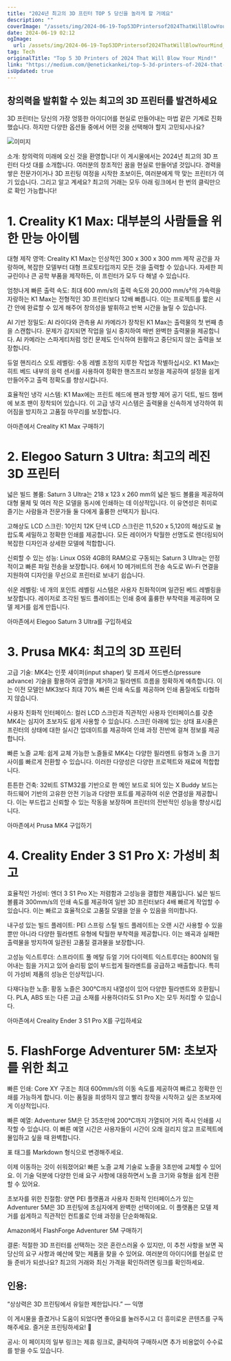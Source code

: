 ```yaml
---
title: "2024년 최고의 3D 프린터 TOP 5 당신을 놀라게 할 거에요"
description: ""
coverImage: "/assets/img/2024-06-19-Top53DPrintersof2024ThatWillBlowYourMind_0.png"
date: 2024-06-19 02:12
ogImage:
  url: /assets/img/2024-06-19-Top53DPrintersof2024ThatWillBlowYourMind_0.png
tag: Tech
originalTitle: "Top 5 3D Printers of 2024 That Will Blow Your Mind!"
link: "https://medium.com/@enetickankei/top-5-3d-printers-of-2024-that-will-blow-your-mind-d13f0a305f3a"
isUpdated: true
---
```


## 창의력을 발휘할 수 있는 최고의 3D 프린터를 발견하세요

3D 프린터는 당신의 가장 엉뚱한 아이디어를 현실로 만들어내는 마법 같은 기계로 진화했습니다. 하지만 다양한 옵션들 중에서 어떤 것을 선택해야 할지 고민되시나요?

![이미지](/assets/img/2024-06-19-Top53DPrintersof2024ThatWillBlowYourMind_0.png)

소개: 창의력의 미래에 오신 것을 환영합니다! 이 게시물에서는 2024년 최고의 3D 프린터 다섯 대를 소개합니다. 여러분의 창조적인 꿈을 현실로 만들어낼 것입니다. 경력을 쌓은 전문가이거나 3D 프린팅 여정을 시작한 초보이든, 여러분에게 딱 맞는 프린터가 여기 있습니다. 그리고 알고 계세요? 최고의 거래는 모두 아래 링크에서 한 번의 클릭만으로 확인 가능합니다!

<div class="content-ad"></div>

# 1. Creality K1 Max: 대부분의 사람들을 위한 만능 아이템

대형 제작 영역: Creality K1 Max는 인상적인 300 x 300 x 300 mm 제작 공간을 자랑하며, 복잡한 모델부터 대형 프로토타입까지 모든 것을 출력할 수 있습니다. 자세한 피규린이나 큰 공학 부품을 제작하든, 이 프린터가 모두 다 해낼 수 있습니다.

엄청나게 빠른 출력 속도: 최대 600 mm/s의 출력 속도와 20,000 mm/s²의 가속력을 자랑하는 K1 Max는 전형적인 3D 프린터보다 12배 빠릅니다. 이는 프로젝트를 짧은 시간 안에 완료할 수 있게 해주어 창의성을 발휘하고 반복 시간을 늘릴 수 있습니다.

AI 기반 정밀도: AI 라이다와 관측용 AI 카메라가 장착된 K1 Max는 출력물의 첫 번째 층을 스캔합니다. 문제가 감지되면 작업을 일시 중지하여 매번 완벽한 출력물을 제공합니다. AI 카메라는 스파게티처럼 엉킨 문제도 인식하여 원활하고 중단되지 않는 출력을 보장합니다.

<div class="content-ad"></div>

듀얼 핸즤리스 오토 레벨링: 수동 레벨 조정의 지루한 작업과 작별하십시오. K1 Max는 히트 베드 내부의 응력 센서를 사용하여 정확한 핸즈프리 보정을 제공하여 설정을 쉽게 만들어주고 출력 정확도를 향상시킵니다.

효율적인 냉각 시스템: K1 Max에는 프린트 헤드에 팬과 방향 제어 공기 덕트, 빌드 챔버에 보조 팬이 장착되어 있습니다. 이 고급 냉각 시스템은 출력물을 신속하게 냉각하여 휘어짐을 방지하고 고품질 마무리를 보장합니다.

아마존에서 Creality K1 Max 구매하기

# 2. Elegoo Saturn 3 Ultra: 최고의 레진 3D 프린터

<div class="content-ad"></div>

넓은 빌드 볼륨: Saturn 3 Ultra는 218 x 123 x 260 mm의 넓은 빌드 볼륨을 제공하여 대형 물체 및 여러 작은 모델을 동시에 인쇄하는 데 이상적입니다. 이 유연성은 취미로 즐기는 사람들과 전문가들 둘 다에게 훌륭한 선택지가 됩니다.

고해상도 LCD 스크린: 10인치 12K 단색 LCD 스크린은 11,520 x 5,120의 해상도로 놀랍도록 세밀하고 정확한 인쇄를 제공합니다. 모든 레이어가 탁월한 선명도로 렌더링되어 복잡한 디자인과 상세한 모델에 적합합니다.

신뢰할 수 있는 성능: Linux OS와 4GB의 RAM으로 구동되는 Saturn 3 Ultra는 안정적이고 빠른 파일 전송을 보장합니다. 6에서 10 메가비트의 전송 속도로 Wi-Fi 연결을 지원하여 디자인을 무선으로 프린터로 보내기 쉽습니다.

쉬운 레벨링: 네 개의 포인트 레벨링 시스템은 사용자 친화적이며 일관된 베드 레벨링을 보장합니다. 레이저로 조각된 빌드 플레이트는 인쇄 중에 훌륭한 부착력을 제공하며 모델 제거를 쉽게 만듭니다.

<div class="content-ad"></div>

아마존에서 Elegoo Saturn 3 Ultra를 구입하세요

# 3. Prusa MK4: 최고의 3D 프린터

고급 기술: MK4는 인풋 섀이퍼(input shaper) 및 프레셔 어드밴스(pressure advance) 기술을 활용하여 공명을 제거하고 필라멘트 흐름을 정확하게 예측합니다. 이는 이전 모델인 MK3보다 최대 70% 빠른 인쇄 속도를 제공하며 인쇄 품질에도 타협하지 않습니다.

사용자 친화적 인터페이스: 컬러 LCD 스크린과 직관적인 사용자 인터페이스를 갖춘 MK4는 심지어 초보자도 쉽게 사용할 수 있습니다. 스크린 아래에 있는 상태 표시줄은 프린터의 상태에 대한 실시간 업데이트를 제공하여 인쇄 과정 전반에 걸쳐 정보를 제공합니다.

<div class="content-ad"></div>

빠른 노즐 교체: 쉽게 교체 가능한 노즐들로 MK4는 다양한 필라멘트 유형과 노즐 크기 사이를 빠르게 전환할 수 있습니다. 이러한 다양성은 다양한 프로젝트와 재료에 적합합니다.

튼튼한 건축: 32비트 STM32를 기반으로 한 메인 보드로 되어 있는 X Buddy 보드는 하드웨어 기반의 고유한 안전 기능과 다양한 포트를 제공하여 쉬운 연결성을 제공합니다. 이는 부드럽고 신뢰할 수 있는 작동을 보장하며 프린터의 전반적인 성능을 향상시킵니다.

아마존에서 Prusa MK4 구입하기

# 4. Creality Ender 3 S1 Pro X: 가성비 최고

<div class="content-ad"></div>

효율적인 가성비: 엔더 3 S1 Pro X는 저렴함과 고성능을 결합한 제품입니다. 넓은 빌드 볼륨과 300mm/s의 인쇄 속도를 제공하여 일반 3D 프린터보다 4배 빠르게 작업할 수 있습니다. 이는 빠르고 효율적으로 고품질 모델을 얻을 수 있음을 의미합니다.

내구성 있는 빌드 플레이트: PEI 스프링 스틸 빌드 플레이트는 오랜 시간 사용할 수 있을 뿐만 아니라 다양한 필라멘트 유형에 탁월한 부착력을 제공합니다. 이는 왜곡과 실패한 출력물을 방지하여 일관된 고품질 결과물을 보장합니다.

고성능 익스트루더: 스프라이트 풀 메탈 듀얼 기어 다이렉트 익스트루더는 800N의 밀어내는 힘을 가지고 있어 슬리핑 없이 부드럽게 필라멘트를 공급하고 배출합니다. 특히 이 가성비 제품의 성능은 인상적입니다.

다재다능한 노즐: 황동 노즐은 300°C까지 내열성이 있어 다양한 필라멘트와 호환됩니다. PLA, ABS 또는 다른 고급 소재를 사용하더라도 S1 Pro X는 모두 처리할 수 있습니다.

<div class="content-ad"></div>

아마존에서 Creality Ender 3 S1 Pro X를 구입하세요

# 5. FlashForge Adventurer 5M: 초보자를 위한 최고

빠른 인쇄: Core XY 구조는 최대 600mm/s의 이동 속도를 제공하여 빠르고 정확한 인쇄를 가능하게 합니다. 이는 품질을 희생하지 않고 빨리 창작을 시작하고 싶은 초보자에게 이상적입니다.

빠른 예열: Adventurer 5M은 단 35초만에 200°C까지 가열되어 거의 즉시 인쇄를 시작할 수 있습니다. 이 빠른 예열 시간은 사용자들이 시간이 오래 걸리지 않고 프로젝트에 몰입하고 싶을 때 완벽합니다.

<div class="content-ad"></div>

표 태그를 Markdown 형식으로 변경해주세요.

이제 이동하는 것이 쉬워졌어요! 빠른 노즐 교체 기술로 노즐을 3초만에 교체할 수 있어요. 이 기술 덕분에 다양한 인쇄 요구 사항에 대응하면서 노즐 크기와 유형을 쉽게 전환할 수 있어요.

초보자를 위한 친절함: 양면 PEI 플랫폼과 사용자 친화적 인터페이스가 있는 Adventurer 5M은 3D 프린팅에 초심자에게 완벽한 선택이에요. 이 플랫폼은 모델 제거를 쉽게하고 직관적인 컨트롤로 인쇄 과정을 단순화해줘요.

Amazon에서 FlashForge Adventurer 5M 구매하기

결론: 적절한 3D 프린터를 선택하는 것은 혼란스러울 수 있지만, 이 추천 사항을 보면 꼭 당신의 요구 사항과 예산에 맞는 제품을 찾을 수 있어요. 여러분의 아이디어를 현실로 만들 준비가 되셨나요? 최고의 거래와 최신 가격을 확인하려면 링크를 확인하세요.

<div class="content-ad"></div>

## 인용:

“상상력은 3D 프린팅에서 유일한 제한입니다.” — 익명

이 게시물을 즐겼거나 도움이 되었다면 좋아요를 눌러주시고 더 흥미로운 콘텐츠를 구독해주세요. 즐거운 프린팅하세요! 🚀

공시: 이 페이지의 일부 링크는 제휴 링크로, 클릭하여 구매하시면 추가 비용없이 수수료를 받을 수도 있습니다.
